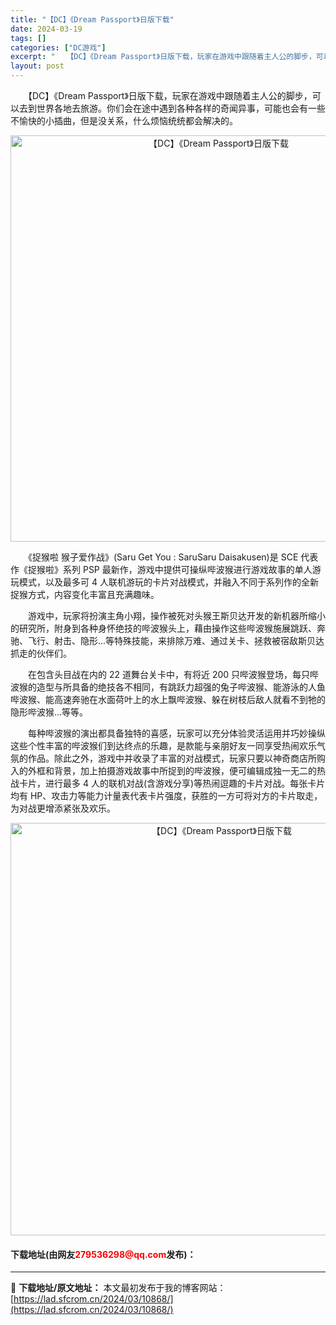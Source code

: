 ```yaml
---
title: "【DC】《Dream Passport》日版下载"
date: 2024-03-19
tags: []
categories: ["DC游戏"]
excerpt: "　　【DC】《Dream Passport》日版下载，玩家在游戏中跟随着主人公的脚步，可以去到世界各地去旅游。你们会在途中遇到各种各样的奇闻异事，可能也会有一些不愉快的小插曲，但是没关系，什么烦恼统统都会解决的。 　　《捉猴啦 猴子爱作战》(Saru Get You : SaruSaru Daisa&hellip;"
layout: post
---
```


 <p>　　【DC】《Dream Passport》日版下载，玩家在游戏中跟随着主人公的脚步，可以去到世界各地去旅游。你们会在途中遇到各种各样的奇闻异事，可能也会有一些不愉快的小插曲，但是没关系，什么烦恼统统都会解决的。</p> <p align="center"><img align="" border="0" src="https://lad.sfcrom.cn/wp-content/uploads/2024/03/20240319_65f9b18f17356.png" width="650" alt="【DC】《Dream Passport》日版下载" /></p> <p>　　《捉猴啦 猴子爱作战》(Saru Get You : SaruSaru Daisakusen)是 SCE 代表作《捉猴啦》系列 PSP 最新作，游戏中提供可操纵哔波猴进行游戏故事的单人游玩模式，以及最多可 4 人联机游玩的卡片对战模式，并融入不同于系列作的全新捉猴方式，内容变化丰富且充满趣味。</p> <p>　　游戏中，玩家将扮演主角小翔，操作被死对头猴王斯贝达开发的新机器所缩小的研究所，附身到各种身怀绝技的哔波猴头上，藉由操作这些哔波猴施展跳跃、奔驰、飞行、射击、隐形...等特殊技能，来排除万难、通过关卡、拯救被宿敌斯贝达抓走的伙伴们。</p> <p>　　在包含头目战在内的 22 道舞台关卡中，有将近 200 只哔波猴登场，每只哔波猴的造型与所具备的绝技各不相同，有跳跃力超强的兔子哔波猴、能游泳的人鱼哔波猴、能高速奔驰在水面荷叶上的水上飘哔波猴、躲在树枝后敌人就看不到牠的隐形哔波猴...等等。</p> <p>　　每种哔波猴的演出都具备独特的喜感，玩家可以充分体验灵活运用并巧妙操纵这些个性丰富的哔波猴们到达终点的乐趣，是款能与亲朋好友一同享受热闹欢乐气氛的作品。除此之外，游戏中并收录了丰富的对战模式，玩家只要以神奇商店所购入的外框和背景，加上拍摄游戏故事中所捉到的哔波猴，便可编辑成独一无二的热战卡片，进行最多 4 人的联机对战(含游戏分享)等热闹逗趣的卡片对战。每张卡片均有 HP、攻击力等能力计量表代表卡片强度，获胜的一方可将对方的卡片取走，为对战更增添紧张及欢乐。</p> <p align="center"><img align="" border="0" src="https://lad.sfcrom.cn/wp-content/uploads/2024/03/20240319_65f9b18fb58be.png" width="660" alt="【DC】《Dream Passport》日版下载" /></p> <p><h4>下载地址(由网友<font color="red">279536298@qq.com</font>发布)：</h4></p> 

---
📖 **下载地址/原文地址：** 本文最初发布于我的博客网站：[https://lad.sfcrom.cn/2024/03/10868/](https://lad.sfcrom.cn/2024/03/10868/)
